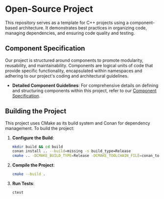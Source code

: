 # Open-Source Project

This repository serves as a template for C++ projects using a component-based architecture. It demonstrates best practices in organizing code, managing dependencies, and ensuring code quality and testing.

## Component Specification

Our project is structured around components to promote modularity, reusability, and maintainability. Components are logical units of code that provide specific functionality, encapsulated within namespaces and adhering to our project's coding and architectural guidelines.

- **Detailed Component Guidelines**: For comprehensive details on defining and structuring components within this project, refer to our [Component Specification](docs/COMPONENT_SPEC.md).

## Building the Project

This project uses CMake as its build system and Conan for dependency management. To build the project:

1. **Configure the Build**:
    ```sh
    mkdir build && cd build
    conan install .. --build=missing -s build_type=Release
    cmake .. -DCMAKE_BUILD_TYPE=Release -DCMAKE_TOOLCHAIN_FILE=conan_toolchain.cmake
    ```

2. **Compile the Project**:
    ```sh
    cmake --build .
    ```

3. **Run Tests**:
    ```sh
    ctest
    ```
